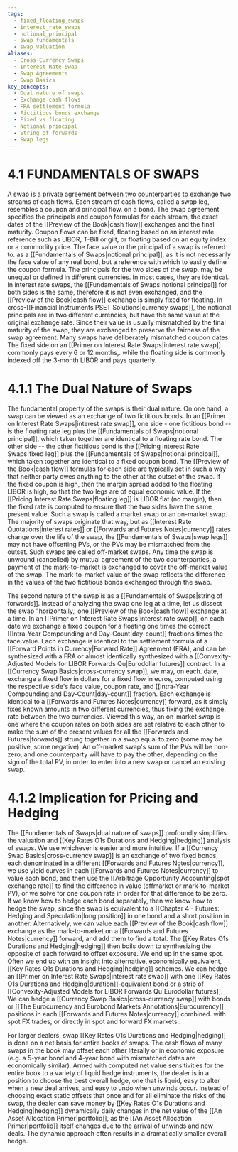 ```yaml
---
tags:
  - fixed_floating_swaps
  - interest_rate_swaps
  - notional_principal
  - swap_fundamentals
  - swap_valuation
aliases:
  - Cross-Currency Swaps
  - Interest Rate Swap
  - Swap Agreements
  - Swap Basics
key_concepts:
  - Dual nature of swaps
  - Exchange cash flows
  - FRA settlement formula
  - Fictitious bonds exchange
  - Fixed vs floating
  - Notional principal
  - String of forwards
  - Swap legs
---
```


# 4.1 FUNDAMENTALS OF SWAPS  

A swap is a private agreement between two counterparties to exchange two streams of cash flows. Each stream of cash flows, called a swap leg, resembles a coupon and principal flow. on a bond. The swap agreement specifies the principals and coupon formulas for each stream, the exact dates of the [[Preview of the Book|cash flow]] exchanges and the final maturity. Coupon flows can be fixed, floating based on an interest rate reference such as LIBOR, T-Bill or gilt, or floating based on an equity index or a commodity price. The face value or the principal of a swap is referred to. as a [[Fundamentals of Swaps|notional principal]], as it is not necessarily the face value of any real bond, but a reference with which to easily define the coupon formula. The principals for the two sides of the swap. may be unequal or defined in different currencies. In most cases, they are identical. In interest rate swaps, the [[Fundamentals of Swaps|notional principal]] for both sides is the same, therefore it is not even exchanged, and the [[Preview of the Book|cash flow]] exchange is simply fixed for floating. In cross-[[Financial Instruments PSET Solutions|currency swaps]], the notional principals are in two different currencies, but have the same value at the original exchange rate. Since their value is usually mismatched by the final maturity of the swap, they are exchanged to preserve the fairness of the swap agreement. Many swaps have deliberately mismatched coupon dates. The fixed side on an [[Primer on Interest Rate Swaps|interest rate swap]] commonly pays every 6 or 12 months,. while the floating side is commonly indexed off the 3-month LIBOR and pays quarterly.  

# 4.1.1 The Dual Nature of Swaps  

The fundamental property of the swaps is their dual nature. On one hand, a swap can be viewed as an exchange of two fictitious bonds. In an [[Primer on Interest Rate Swaps|interest rate swap]], one side - one fictitious bond -- is the floating rate leg plus the [[Fundamentals of Swaps|notional principal]], which taken together are identical to a floating rate bond. The other side -- the other fictitious bond  is the [[Pricing Interest Rate Swaps|fixed leg]] plus the [[Fundamentals of Swaps|notional principal]], which taken together are identical to a fixed coupon bond. The [[Preview of the Book|cash flow]] formulas for each side are typically set in such a way that neither party owes anything to the other at the outset of the swap. If the fixed coupon is high, then the margin spread added to the floating LIBOR is high, so that the two legs are of equal economic value. If the [[Pricing Interest Rate Swaps|floating leg]] is LIBOR flat (no margin), then the fixed rate is computed to ensure that the two sides have the same present value. Such a swap is called a market swap or an on-market swap. The majority of swaps originate that way, but as [[Interest Rate Quotations|interest rates]] or [[Forwards and Futures Notes|currency]] rates change over the life of the swap, the [[Fundamentals of Swaps|swap legs]] may not have offsetting PVs, or the PVs may be mismatched from the outset. Such swaps are called off-market swaps. Any time the swap is unwound (cancelled) by mutual agreement of the two counterparties, a payment of the mark-to-market is exchanged to cover the off-market value of the swap. The mark-to-market value of the swap reflects the difference in the values of the two fictitious bonds exchanged through the swap.  

The second nature of the swap is as a [[Fundamentals of Swaps|string of forwards]]. Instead of analyzing the swap one leg at a time, let us dissect the swap "horizontally,' one [[Preview of the Book|cash flow]] exchange at a time. In an [[Primer on Interest Rate Swaps|interest rate swap]], on each date we exchange a fixed coupon for a floating one times the correct [[Intra-Year Compounding and Day-Count|day-count]] fractions times the face value. Each exchange is identical to the settlement formula of a [[Forward Points in Currency|Forward Rate]] Agreement (FRA), and can be synthesized with a FRA or almost identically synthesized with a [[Convexity-Adjusted Models for LIBOR Forwards Qu|Eurodollar futures]] contract. In a [[Currency Swap Basics|cross-currency swap]], we may, on each. date, exchange a fixed flow in dollars for a fixed flow in euros, computed using the respective side's face value, coupon rate, and [[Intra-Year Compounding and Day-Count|day-count]] fraction. Each exchange is identical to a [[Forwards and Futures Notes|currency]] forward, as it simply fixes known amounts in two different currencies, thus fixing the exchange. rate between the two currencies. Viewed this way, an on-market swap is one where the coupon rates on both sides are set relative to each other to make the sum of the present values for all the [[Forwards and Futures|forwards]] strung together in a swap equal to zero (some may be positive, some negative). An off-market swap's sum of the PVs will be non-zero, and one counterparty will have to pay the other, depending on the sign of the total PV, in order to enter into a new swap or cancel an existing swap.  

# 4.1.2 Implication for Pricing and Hedging  

The [[Fundamentals of Swaps|dual nature of swaps]] profoundly simplifies the valuation and [[Key Rates O1s Durations and Hedging|hedging]] analysis of swaps. We use whichever is easier and more intuitive. If a [[Currency Swap Basics|cross-currency swap]] is an exchange of two fixed bonds, each denominated in a different [[Forwards and Futures Notes|currency]], we use yield curves in each [[Forwards and Futures Notes|currency]] to value each bond, and then use the [[Arbitrage Opportunity Accounting|spot exchange rate]] to find the difference in value (offmarket or mark-to-market PV), or we solve for one coupon rate in order for that difference to be zero. If we know how to hedge each bond separately, then we know how to hedge the swap, since the swap is equivalent to a [[Chapter 4 - Futures: Hedging and Speculation|long position]] in one bond and a short position in another. Alternatively, we can value each [[Preview of the Book|cash flow]] exchange as the mark-to-market on a [[Forwards and Futures Notes|currency]] forward, and add them to find a total. The [[Key Rates O1s Durations and Hedging|hedging]] then boils down to synthesizing the opposite of each forward to offset exposure. We end up in the same spot. Often we end up with an insight into alternative, economically equivalent, [[Key Rates O1s Durations and Hedging|hedging]] schemes. We can hedge an [[Primer on Interest Rate Swaps|interest rate swap]] with one [[Key Rates O1s Durations and Hedging|duration]]-equivalent bond or a strip of [[Convexity-Adjusted Models for LIBOR Forwards Qu|Eurodollar futures]]. We can hedge a [[Currency Swap Basics|cross-currency swap]] with bonds or [[The Eurocurrency and Eurobond Markets Annotations|Eurocurrency]] positions in each [[Forwards and Futures Notes|currency]] combined. with spot FX trades, or directly in spot and forward FX markets..  

For larger dealers, swap [[Key Rates O1s Durations and Hedging|hedging]] is done on a net basis for entire books of swaps. The cash flows of many swaps in the book may offset each other literally or in economic exposure (e.g. a 5-year bond and 4-year bond with mismatched dates are economically similar). Armed with computed net value sensitivities for the entire book to a variety of liquid hedge instruments, the dealer is in a position to choose the best overall hedge, one that is liquid, easy to alter when a new deal arrives, and easy to undo when unwinds occur. Instead of choosing exact static offsets that once and for all eliminate the risks of the swap, the dealer can save money by [[Key Rates O1s Durations and Hedging|hedging]] dynamically daily changes in the net value of the [[An Asset Allocation Primer|portfolio]], as the [[An Asset Allocation Primer|portfolio]] itself changes due to the arrival of unwinds and new deals. The dynamic approach often results in a dramatically smaller overall hedge.  